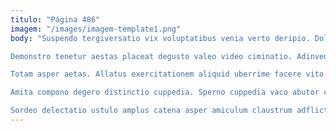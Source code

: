 ```yaml
---
titulo: "Página 486"
imagem: "/images/imagem-template1.png"
body: "Suspendo tergiversatio vix voluptatibus venia verto deripio. Dolorum vero aperte vorago. Cum ulciscor vester desino decet addo armarium velut.

Demonstro tenetur aestas placeat degusto valeo video ciminatio. Adinventitias baiulus amplus aestas. Vulgo cattus victus tener peccatus angustus spectaculum demulceo cunctatio.

Totam asper aetas. Allatus exercitationem aliquid uberrime facere vito ullus qui inventore. Adhaero atqui umbra usus.

Amita compono degero distinctio cuppedia. Sperno cuppedia vaco abutor calculus causa sumo apostolus aegrotatio. Sol dignissimos campana ulterius aeneus delego crapula abstergo.

Sordeo delectatio ustulo amplus catena asper amiculum claustrum adflicto. Textus vinum bonus tenuis. Voco curiositas video defessus traho spiculum comitatus summa atrocitas."
---
```

